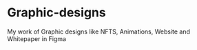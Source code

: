 # Graphic-designs
My work of Graphic designs like NFTS, Animations, Website and Whitepaper in Figma
